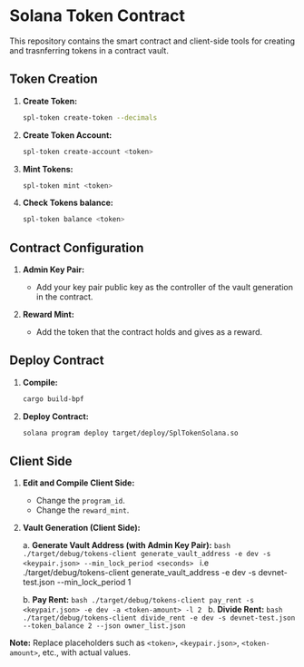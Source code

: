 # Solana Token Contract

This repository contains the smart contract and client-side tools for creating and trasnferring tokens in a contract vault.

## Token Creation

1. **Create Token:**
    ```bash
    spl-token create-token --decimals
    ```

2. **Create Token Account:**
    ```bash
    spl-token create-account <token>
    ```

3. **Mint Tokens:**
    ```bash
    spl-token mint <token>
    ```
4. **Check Tokens balance:**
    ```bash
    spl-token balance <token>
    ```
## Contract Configuration

1. **Admin Key Pair:**
    - Add your key pair public key as the controller of the vault generation in the contract.

2. **Reward Mint:**
    - Add the token that the contract holds and gives as a reward.

## Deploy Contract

1. **Compile:**
    ```bash
    cargo build-bpf
    ```

2. **Deploy Contract:**
    ```bash
    solana program deploy target/deploy/SplTokenSolana.so 
    ```

## Client Side

1. **Edit and Compile Client Side:**
    - Change the `program_id`.
    - Change the `reward_mint`.

2. **Vault Generation (Client Side):**

    a. **Generate Vault Address (with Admin Key Pair):**
        ```bash
        ./target/debug/tokens-client generate_vault_address -e dev -s <keypair.json> --min_lock_period <seconds>
        ```
        i.e
        ./target/debug/tokens-client generate_vault_address -e dev -s devnet-test.json --min_lock_period 1

    b. **Pay Rent:**
        ```bash
        ./target/debug/tokens-client pay_rent -s <keypair.json> -e dev -a <token-amount> -l 2
        ```
     b. **Divide Rent:**
        ```bash
        ./target/debug/tokens-client divide_rent -e dev -s devnet-test.json --token_balance 2 --json owner_list.json
        ```

**Note:** Replace placeholders such as `<token>`, `<keypair.json>`, `<token-amount>`, etc., with actual values.

